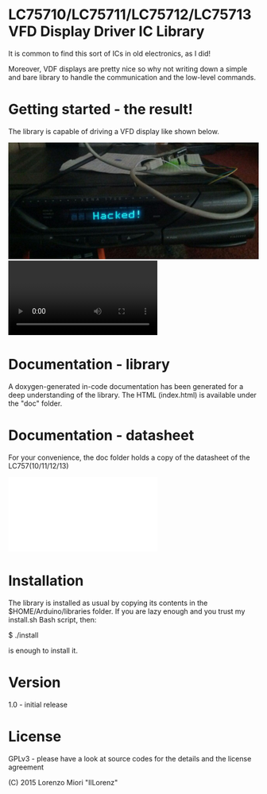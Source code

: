 LC75710/LC75711/LC75712/LC75713 VFD Display Driver IC Library
=============================================================

It is common to find this sort of ICs in old electronics, as I did!

Moreover, VDF displays are pretty nice so why not writing down a simple
and bare library to handle the communication and the low-level commands.

Getting started - the result!
=============================

The library is capable of driving a VFD display like shown below.


![datasheet](doc/images/lc75710_hacked_display.jpg?raw=true "lc75710_hacked_display.jpg")
![datasheet](doc/images/lc75710_fft_display.avi?raw=true "lc75710_fft_display.avi")

Documentation - library
=======================

A doxygen-generated in-code documentation has been generated for a deep
understanding of the library. The HTML (index.html) is available under
the "doc" folder.

Documentation - datasheet
=========================

For your convenience, the doc folder holds a copy of the datasheet of the
LC757(10/11/12/13)

![datasheet](doc/datasheet/lc75710ne.pdf?raw=true "LC75710 Datasheet")

Installation
============

The library is installed as usual by copying its contents in the
$HOME/Arduino/libraries folder.
If you are lazy enough and you trust my install.sh Bash script, then:

$ ./install

is enough to install it.

Version
=======

1.0 - initial release

License
=======

GPLv3 - please have a look at source codes for the details and the license agreement

(C) 2015 Lorenzo Miori "IlLorenz"
